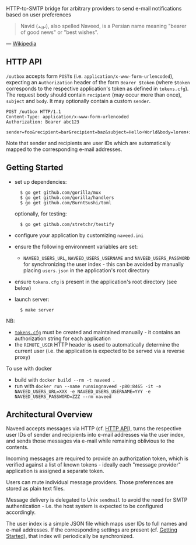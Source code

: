 HTTP-to-SMTP bridge for arbitrary providers to send e-mail notifications based
on user preferences

> Navid (نوید), also spelled Naveed, is a Persian name meaning "bearer of good
> news" or "best wishes".

— [Wikipedia](http://en.wikipedia.org/wiki/Navid)


HTTP API
--------

`/outbox` accepts form `POST`s (i.e. `application/x-www-form-urlencoded`),
expecting an `Authorization` header of the form `Bearer $token` (where `$token`
corresponds to the respective application's token as defined in `tokens.cfg`).
The request body should contain `recipient` (may occur more than once),
`subject` and `body`. It may optionally contain a custom `sender`.

    POST /outbox HTTP/1.1
    Content-Type: application/x-www-form-urlencoded
    Authorization: Bearer abc123

    sender=foo&recipient=bar&recipient=baz&subject=Hello+World&body=lorem+ipsum

Note that sender and recipients are user IDs which are automatically mapped to
the corresponding e-mail addresses.


Getting Started
---------------

* set up dependencies:

        $ go get github.com/gorilla/mux
        $ go get github.com/gorilla/handlers
        $ go get github.com/BurntSushi/toml

  optionally, for testing:

        $ go get github.com/stretchr/testify

* configure your application by customizing `naveed.ini`
* ensure the following environment variables are set:
    * `NAVEED_USERS_URL`, `NAVEED_USERS_USERNAME` and `NAVEED_USERS_PASSWORD`
      for synchronizing the user index - this can be avoided by manually placing
      `users.json` in the application's root directory
* ensure `tokens.cfg` is present in the application's root directory (see below)
* launch server:

        $ make server

NB:

* [`tokens.cfg`](test/fixtures/tokens.cfg) must be created and maintained
  manually - it contains an authorization string for each application
* the `REMOTE_USER` HTTP header is used to automatically determine the current
  user (i.e. the application is expected to be served via a reverse proxy)


To use with docker

* build with `docker build --rm -t naveed .`
* run with   `docker run --name runningnaveed -p80:8465 -it -e NAVEED_USERS_URL=XXX -e NAVEED_USERS_USERNAME=YYY -e NAVEED_USERS_PASSWORD=ZZZ --rm naveed`

Architectural Overview
----------------------

Naveed accepts messages via HTTP (cf. [HTTP API](#http-api)), turns the
respective user IDs of sender and recipients into e-mail addresses via the user
index, and sends those messages via e-mail while remaining oblivious to the
contents.

Incoming messages are required to provide an authorization token, which is
verified against a list of known tokens - ideally each "message provider"
application is assigned a separate token.

Users can mute individual message providers. Those preferences are stored as
plain text files.

Message delivery is delegated to Unix `sendmail` to avoid the need for SMTP
authentication - i.e. the host system is expected to be configured accordingly.

The user index is a simple JSON file which maps user IDs to full names and
e-mail addresses. If the corresponding settings are present (cf.
[Getting Started](#getting-started)), that index will periodically be
synchronized.
